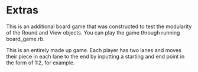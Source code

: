 # Extras

This is an additional board game that was constructed to test the modularity of the Round and View objects. You can play the game through running board_game.rb.

This is an entirely made up game. Each player has two lanes and moves their piece in each lane to the end by inputting a starting and end point in the form of 1:2, for example.
